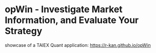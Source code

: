 # opWin - Investigate Market Information, and Evaluate Your Strategy  
showcase of a TAIEX Quant application: <a href="https://r-kan.github.io/opWin" target="_blank">https://r-kan.github.io/opWin</a>
